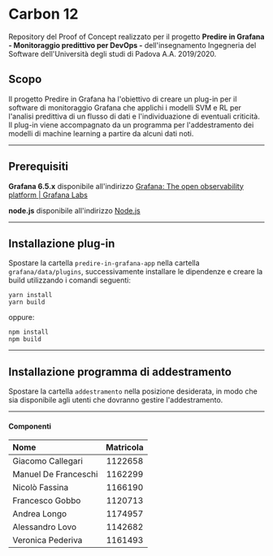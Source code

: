 # Carbon 12
Repository del Proof of Concept realizzato per il progetto **Predire in Grafana - Monitoraggio predittivo per DevOps -** dell'insegnamento Ingegneria del Software dell'Università degli studi di Padova A.A. 2019/2020.

## Scopo 
Il progetto Predire in Grafana ha l'obiettivo di creare un plug-in per il software di monitoraggio Grafana che applichi i modelli SVM e RL per l'analisi predittiva di un flusso di dati e l'individuazione di eventuali criticità. Il plug-in viene accompagnato da un programma per l'addestramento dei modelli di machine learning a partire da alcuni dati noti. 

---

## Prerequisiti 
**Grafana 6.5.x**
disponibile all'indirizzo [Grafana: The open observability platform \| Grafana Labs](https://grafana.com)

**node.js**
disponibile all'indirizzo [Node.js](https://nodejs.org/it/)

---

## Installazione plug-in

Spostare la cartella `predire-in-grafana-app` nella cartella `grafana/data/plugins`, successivamente installare le dipendenze e creare la build utilizzando i comandi seguenti:

```
yarn install
yarn build
```
oppure:
```
npm install
npm build
```

--- 

## Installazione programma di addestramento
Spostare la cartella `addestramento` nella posizione desiderata, in modo che sia disponibile agli utenti che dovranno gestire l'addestramento. 

--- 

#### Componenti 
| Nome                 | Matricola |
| :--------------------|:---------:| 
| Giacomo Callegari    | 1122658   | 
| Manuel De Franceschi | 1162299   |
| Nicolò Fassina       | 1166190   |
| Francesco Gobbo      | 1120713   | 
| Andrea Longo         | 1174957   |
| Alessandro Lovo      | 1142682   |
| Veronica Pederiva    | 1161493   |